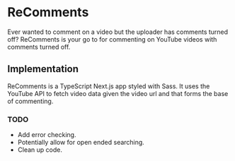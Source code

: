 # ReComments

Ever wanted to comment on a video but the uploader has comments turned off? ReComments is your go to for commenting on YouTube videos with comments turned off.

## Implementation

ReComments is a TypeScript Next.js app styled with Sass. It uses the YouTube API to fetch video data given the video url and that forms the base of commenting.

### TODO

- Add error checking.
- Potentially allow for open ended searching.
- Clean up code.
